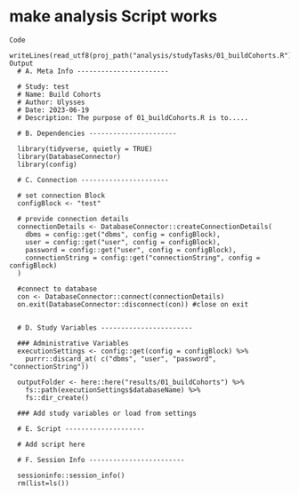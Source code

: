 # make analysis Script works

    Code
      writeLines(read_utf8(proj_path("analysis/studyTasks/01_buildCohorts.R")))
    Output
      # A. Meta Info -----------------------
      
      # Study: test
      # Name: Build Cohorts
      # Author: Ulysses
      # Date: 2023-06-19
      # Description: The purpose of 01_buildCohorts.R is to.....
      
      # B. Dependencies ----------------------
      
      library(tidyverse, quietly = TRUE)
      library(DatabaseConnector)
      library(config)
      
      # C. Connection ----------------------
      
      # set connection Block
      configBlock <- "test"
      
      # provide connection details
      connectionDetails <- DatabaseConnector::createConnectionDetails(
        dbms = config::get("dbms", config = configBlock),
        user = config::get("user", config = configBlock),
        password = config::get("user", config = configBlock),
        connectionString = config::get("connectionString", config = configBlock)
      )
      
      #connect to database
      con <- DatabaseConnector::connect(connectionDetails)
      on.exit(DatabaseConnector::disconnect(con)) #close on exit
      
      
      # D. Study Variables -----------------------
      
      ### Administrative Variables
      executionSettings <- config::get(config = configBlock) %>%
        purrr::discard_at( c("dbms", "user", "password", "connectionString"))
      
      outputFolder <- here::here("results/01_buildCohorts") %>%
        fs::path(executionSettings$databaseName) %>%
        fs::dir_create()
      
      ### Add study variables or load from settings
      
      # E. Script --------------------
      
      # Add script here
      
      # F. Session Info ------------------------
      
      sessioninfo::session_info()
      rm(list=ls())

